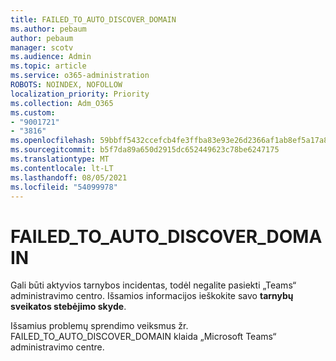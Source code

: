 ```yaml
---
title: FAILED_TO_AUTO_DISCOVER_DOMAIN
ms.author: pebaum
author: pebaum
manager: scotv
ms.audience: Admin
ms.topic: article
ms.service: o365-administration
ROBOTS: NOINDEX, NOFOLLOW
localization_priority: Priority
ms.collection: Adm_O365
ms.custom:
- "9001721"
- "3816"
ms.openlocfilehash: 59bbff5432ccefcb4fe3ffba83e93e26d2366af1ab8ef5a17a8294c1c5c0dfcb
ms.sourcegitcommit: b5f7da89a650d2915dc652449623c78be6247175
ms.translationtype: MT
ms.contentlocale: lt-LT
ms.lasthandoff: 08/05/2021
ms.locfileid: "54099978"
---
```

# <a name="failed_to_auto_discover_domain"></a>FAILED_TO_AUTO_DISCOVER_DOMAIN

Gali būti aktyvios tarnybos incidentas, todėl negalite pasiekti „Teams“ administravimo centro. Išsamios informacijos ieškokite savo **tarnybų sveikatos stebėjimo skyde**.

Išsamius problemų sprendimo veiksmus žr. FAILED_TO_AUTO_DISCOVER_DOMAIN klaida „Microsoft Teams“ administravimo centre.
